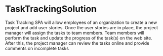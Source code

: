 # TaskTrackingSolution
Task Tracking SPA will allow employees of an organization to create a new project and add user stories. Once the user stories are in place, the project manager will assign the tasks to  team members. Team members will perform the task and update the progress of the task(s) on the web site. After this, the project manager can review the tasks online and provide comments on incomplete tasks
 
